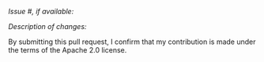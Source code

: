 *Issue #, if available:*

*Description of changes:*

By submitting this pull request, I confirm that my contribution is made under the terms of the Apache 2.0 license.
